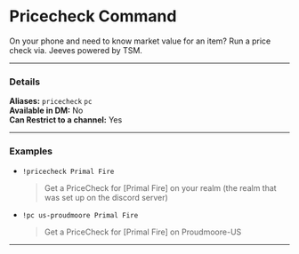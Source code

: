 # Pricecheck Command

On your phone and need to know market value for an item? Run a price check via. Jeeves powered by TSM.
***
### Details

**Aliases:** `pricecheck` `pc`    
**Available in DM:** No   
**Can Restrict to a channel:** Yes

***
### Examples

* `!pricecheck Primal Fire`
  > Get a PriceCheck for [Primal Fire] on your realm (the realm that was set up on the discord server)
* `!pc us-proudmoore Primal Fire`    
  > Get a PriceCheck for [Primal Fire] on Proudmoore-US
***
